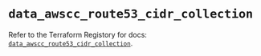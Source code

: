 # `data_awscc_route53_cidr_collection`

Refer to the Terraform Registory for docs: [`data_awscc_route53_cidr_collection`](https://registry.terraform.io/providers/hashicorp/awscc/0.70.0/docs/data-sources/route53_cidr_collection).
